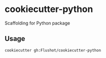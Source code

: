 # cookiecutter-python

Scaffolding for Python package

## Usage

`cookiecutter gh:Flushot/cookiecutter-python`
